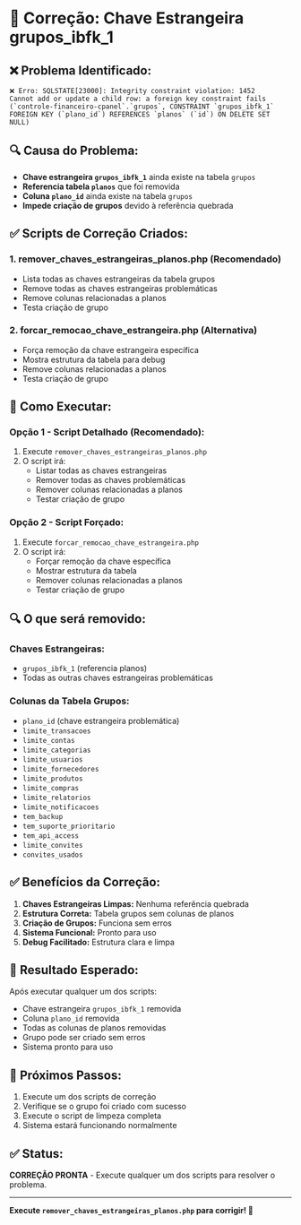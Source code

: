 # 🔧 Correção: Chave Estrangeira grupos_ibfk_1

## ❌ **Problema Identificado:**
```
❌ Erro: SQLSTATE[23000]: Integrity constraint violation: 1452 
Cannot add or update a child row: a foreign key constraint fails 
(`controle-financeiro-cpanel`.`grupos`, CONSTRAINT `grupos_ibfk_1` 
FOREIGN KEY (`plano_id`) REFERENCES `planos` (`id`) ON DELETE SET NULL)
```

## 🔍 **Causa do Problema:**
- **Chave estrangeira `grupos_ibfk_1`** ainda existe na tabela `grupos`
- **Referencia tabela `planos`** que foi removida
- **Coluna `plano_id`** ainda existe na tabela `grupos`
- **Impede criação de grupos** devido à referência quebrada

## ✅ **Scripts de Correção Criados:**

### 1. **remover_chaves_estrangeiras_planos.php** (Recomendado)
- Lista todas as chaves estrangeiras da tabela grupos
- Remove todas as chaves estrangeiras problemáticas
- Remove colunas relacionadas a planos
- Testa criação de grupo

### 2. **forcar_remocao_chave_estrangeira.php** (Alternativa)
- Força remoção da chave estrangeira específica
- Mostra estrutura da tabela para debug
- Remove colunas relacionadas a planos
- Testa criação de grupo

## 🚀 **Como Executar:**

### **Opção 1 - Script Detalhado (Recomendado):**
1. Execute `remover_chaves_estrangeiras_planos.php`
2. O script irá:
   - Listar todas as chaves estrangeiras
   - Remover todas as chaves problemáticas
   - Remover colunas relacionadas a planos
   - Testar criação de grupo

### **Opção 2 - Script Forçado:**
1. Execute `forcar_remocao_chave_estrangeira.php`
2. O script irá:
   - Forçar remoção da chave específica
   - Mostrar estrutura da tabela
   - Remover colunas relacionadas a planos
   - Testar criação de grupo

## 🔍 **O que será removido:**

### **Chaves Estrangeiras:**
- `grupos_ibfk_1` (referencia planos)
- Todas as outras chaves estrangeiras problemáticas

### **Colunas da Tabela Grupos:**
- `plano_id` (chave estrangeira problemática)
- `limite_transacoes`
- `limite_contas`
- `limite_categorias`
- `limite_usuarios`
- `limite_fornecedores`
- `limite_produtos`
- `limite_compras`
- `limite_relatorios`
- `limite_notificacoes`
- `tem_backup`
- `tem_suporte_prioritario`
- `tem_api_access`
- `limite_convites`
- `convites_usados`

## ✅ **Benefícios da Correção:**

1. **Chaves Estrangeiras Limpas:** Nenhuma referência quebrada
2. **Estrutura Correta:** Tabela grupos sem colunas de planos
3. **Criação de Grupos:** Funciona sem erros
4. **Sistema Funcional:** Pronto para uso
5. **Debug Facilitado:** Estrutura clara e limpa

## 🎯 **Resultado Esperado:**
Após executar qualquer um dos scripts:
- Chave estrangeira `grupos_ibfk_1` removida
- Coluna `plano_id` removida
- Todas as colunas de planos removidas
- Grupo pode ser criado sem erros
- Sistema pronto para uso

## 🔧 **Próximos Passos:**
1. Execute um dos scripts de correção
2. Verifique se o grupo foi criado com sucesso
3. Execute o script de limpeza completa
4. Sistema estará funcionando normalmente

## ✅ **Status:**
**CORREÇÃO PRONTA** - Execute qualquer um dos scripts para resolver o problema.

---
**Execute `remover_chaves_estrangeiras_planos.php` para corrigir! 🔧**
